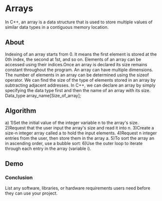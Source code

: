 # Arrays

In C++, an array is a data structure that is used to store multiple values of similar data types in a contiguous memory location.

## About

Indexing of an array starts from 0. It means the first element is stored at the 0th index, the second at 1st, and so on.
Elements of an array can be accessed using their indices.Once an array is declared its size remains constant throughout the program.
An array can have multiple dimensions.
The number of elements in an array can be determined using the sizeof operator.
We can find the size of the type of elements stored in an array by subtracting adjacent addresses.
In C++, we can declare an array by simply specifying the data type first and then the name of an array with its size.
Data_type array_name[Size_of_array];



## Algorithm
a)
1)Set the initial value of the integer variable n to the array's size.
2)Request that the user input the array's size and read it into n.
3)Create a size-n integer array called a to hold the input elements.
4)Request n integer entries from the user, then store them in the array a.
5)To sort the array an in ascending order, use a bubble sort:
6)Use the outer loop to iterate through each entry in the array (variable i).


## Demo




### Conclusion

List any software, libraries, or hardware requirements users need before they can use your project. 



